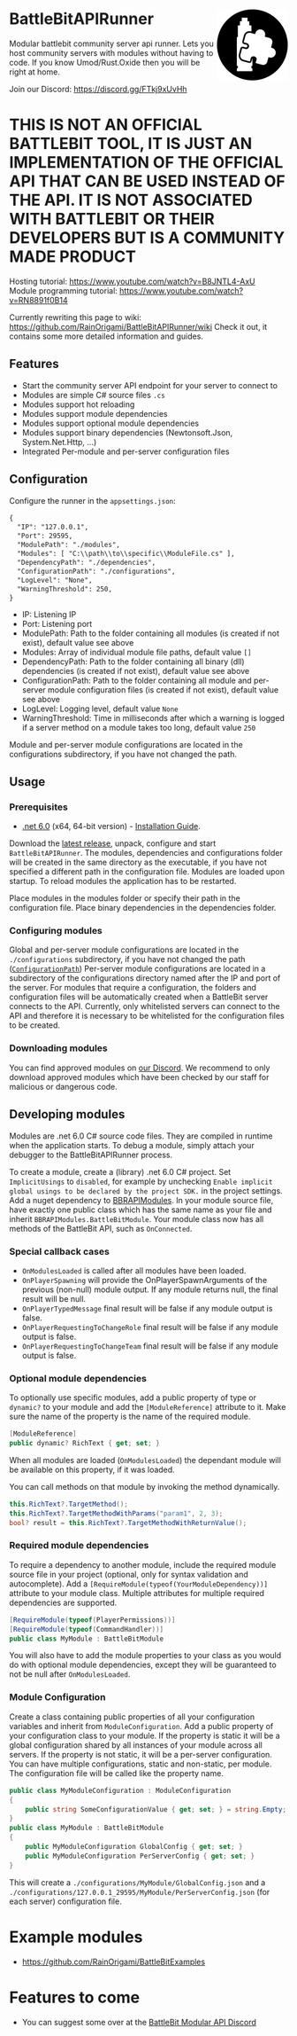 # BattleBitAPIRunner <img src="./assets/logo.png" height="128" width="128" align="right">

Modular battlebit community server api runner. Lets you host community servers with modules without having to code. If you know Umod/Rust.Oxide then you will be right at home.

Join our Discord: https://discord.gg/FTkj9xUvHh

# THIS IS NOT AN OFFICIAL BATTLEBIT TOOL, IT IS JUST AN IMPLEMENTATION OF THE OFFICIAL API THAT CAN BE USED INSTEAD OF THE API. IT IS NOT ASSOCIATED WITH BATTLEBIT OR THEIR DEVELOPERS BUT IS A COMMUNITY MADE PRODUCT

Hosting tutorial: https://www.youtube.com/watch?v=B8JNTL4-AxU  
Module programming tutorial: https://www.youtube.com/watch?v=RN8891f0B14

Currently rewriting this page to wiki: https://github.com/RainOrigami/BattleBitAPIRunner/wiki Check it out, it contains some more detailed information and guides.

## Features

- Start the community server API endpoint for your server to connect to
- Modules are simple C# source files `.cs`
- Modules support hot reloading
- Modules support module dependencies
- Modules support optional module dependencies
- Modules support binary dependencies (Newtonsoft.Json, System.Net.Http, ...)
- Integrated Per-module and per-server configuration files

## Configuration
Configure the runner in the `appsettings.json`:
```
{
  "IP": "127.0.0.1",
  "Port": 29595,
  "ModulePath": "./modules",
  "Modules": [ "C:\\path\\to\\specific\\ModuleFile.cs" ],
  "DependencyPath": "./dependencies",
  "ConfigurationPath": "./configurations",
  "LogLevel": "None",
  "WarningThreshold": 250,
}
```
- IP: Listening IP
- Port: Listening port
- ModulePath: Path to the folder containing all modules (is created if not exist), default value see above
- Modules: Array of individual module file paths, default value `[]`
- DependencyPath: Path to the folder containing all binary (dll) dependencies (is created if not exist), default value see above
- ConfigurationPath: Path to the folder containing all module and per-server module configuration files (is created if not exist), default value see above
- LogLevel: Logging level, default value `None`
- WarningThreshold: Time in milliseconds after which a warning is logged if a server method on a module takes too long, default value `250`

Module and per-server module configurations are located in the configurations subdirectory, if you have not changed the path.

## Usage

### Prerequisites
- [.net 6.0](https://dotnet.microsoft.com/en-us/download/dotnet/6.0) (x64, 64-bit version) - [Installation Guide](https://learn.microsoft.com/en-us/dotnet/core/install/).

Download the [latest release](https://github.com/RainOrigami/BattleBitAPIRunner/releases), unpack, configure and start `BattleBitAPIRunner`.
The modules, dependencies and configurations folder will be created in the same directory as the executable, if you have not specified a different path in the configuration file.
Modules are loaded upon startup. To reload modules the application has to be restarted.

Place modules in the modules folder or specify their path in the configuration file.
Place binary dependencies in the dependencies folder.

### Configuring modules
Global and per-server module configurations are located in the `./configurations` subdirectory, if you have not changed the path ([`ConfigurationPath`](https://github.com/BattleBit-Community-Servers/BattleBitAPIRunner#configuration))
Per-server module configurations are located in a subdirectory of the configurations directory named after the IP and port of the server.
For modules that require a configuration, the folders and configuration files will be automatically created when a BattleBit server connects to the API.
Currently, only whitelisted servers can connect to the API and therefore it is necessary to be whitelisted for the configuration files to be created.

### Downloading modules
You can find approved modules on [our Discord](https://discord.gg/FTkj9xUvHh). We recommend to only download approved modules which have been checked by our staff for malicious or dangerous code.

## Developing modules

Modules are .net 6.0 C# source code files. They are compiled in runtime when the application starts.
To debug a module, simply attach your debugger to the BattleBitAPIRunner process.

To create a module, create a (library) .net 6.0 C# project.
Set `ImplicitUsings` to `disabled`, for example by unchecking `Enable implicit global usings to be declared by the project SDK.` in the project settings.
Add a nuget dependency to [BBRAPIModules](https://www.nuget.org/packages/BBRAPIModules).
In your module source file, have exactly one public class which has the same name as your file and inherit `BBRAPIModules.BattleBitModule`.
Your module class now has all methods of the BattleBit API, such as `OnConnected`.

### Special callback cases
- `OnModulesLoaded` is called after all modules have been loaded.
- `OnPlayerSpawning` will provide the OnPlayerSpawnArguments of the previous (non-null) module output. If any module returns null, the final result will be null.
- `OnPlayerTypedMessage` final result will be false if any module output is false.
- `OnPlayerRequestingToChangeRole` final result will be false if any module output is false.
- `OnPlayerRequestingToChangeTeam` final result will be false if any module output is false.

### Optional module dependencies
To optionally use specific modules, add a public property of type or `dynamic?` to your module and add the `[ModuleReference]` attribute to it. Make sure the name of the property is the name of the required module.
```cs
[ModuleReference]
public dynamic? RichText { get; set; }
```
When all modules are loaded (`OnModulesLoaded`) the dependant module will be available on this property, if it was loaded.

You can call methods on that module by invoking the method dynamically.

```cs
this.RichText?.TargetMethod();
this.RichText?.TargetMethodWithParams("param1", 2, 3);
bool? result = this.RichText?.TargetMethodWithReturnValue();
```

### Required module dependencies
To require a dependency to another module, include the required module source file in your project (optional, only for syntax validation and autocomplete).
Add a `[RequireModule(typeof(YourModuleDependency))]` attribute to your module class. Multiple attributes for multiple required dependencies are supported.

```cs
[RequireModule(typeof(PlayerPermissions))]
[RequireModule(typeof(CommandHandler))]
public class MyModule : BattleBitModule
```

You will also have to add the module properties to your class as you would do with optional module dependencies, except they will be guaranteed to not be null after `OnModulesLoaded`.

### Module Configuration
Create a class containing public properties of all your configuration variables and inherit from `ModuleConfiguration`.
Add a public property of your configuration class to your module.
If the property is static it will be a global configuration shared by all instances of your module across all servers.
If the property is not static, it will be a per-server configuration.
You can have multiple configurations, static and non-static, per module.
The configuration file will be called like the property name.

```cs
public class MyModuleConfiguration : ModuleConfiguration
{
    public string SomeConfigurationValue { get; set; } = string.Empty;
}
public class MyModule : BattleBitModule
{
    public MyModuleConfiguration GlobalConfig { get; set; }
    public MyModuleConfiguration PerServerConfig { get; set; }
}
```
This will create a `./configurations/MyModule/GlobalConfig.json` and a `./configurations/127.0.0.1_29595/MyModule/PerServerConfig.json` (for each server) configuration file.

# Example modules
- https://github.com/RainOrigami/BattleBitExamples

# Features to come
- You can suggest some over at the [BattleBit Modular API Discord](https://discord.gg/FTkj9xUvHh)

